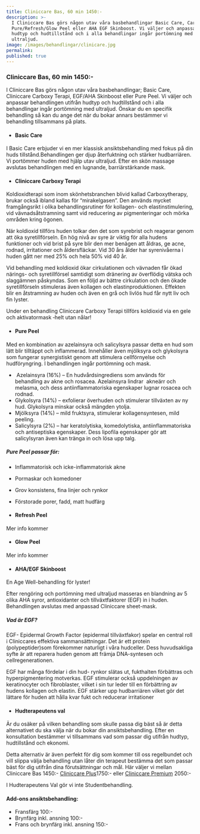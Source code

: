 ```yaml
---
title: Cliniccare Bas, 60 min 1450:-
description: >-
  I Cliniccare Bas görs någon utav våra basbehandlingar Basic Care, Carboxy,
  Pure/Refresh/Glow Peel eller AHA EGF Skinboost. Vi väljer och anpassar utifrån
  hudtyp och hudtillstånd och i alla behandlingar ingår portömning med
  ultraljud. 
image: /images/behandlingar/clinicare.jpg
permalink:
published: true
---
```

####

### Cliniccare Bas, 60 min 1450:-

I Cliniccare Bas görs någon utav våra basbehandlingar; Basic Care, Cliniccare Carboxy Terapi, EGF/AHA Skinboost eller Pure Peel. Vi väljer och anpassar behandlingen utifrån hudtyp och hudtillstånd och i alla behandlingar ingår portömning med ultraljud. Önskar du en specifik behandling så kan du ange det när du bokar annars bestämmer vi behandling tillsammans på plats.

* #### Basic Care

I Basic Care erbjuder vi en mer klassisk ansiktsbehandling med fokus på din huds tillstånd.Behandlingen ger djup återfuktning och stärker hudbarriären. Vi portömmer huden med hjälp utav ultraljud. Efter en skön massage avslutas behandlingen med en lugnande, barriärstärkande mask.

####

* #### Cliniccare Carboxy Terapi

Koldioxidterapi som inom skönhetsbranchen blivid kallad Carboxytherapy, brukar också ibland kallas för “mirakelgasen”. Den används mycket framgångsrikt i olika behandlingsrutiner för kollagen- och elastinstimulering, vid vävnadsåtstramning samt vid reducering av pigmenteringar och mörka områden kring ögonen.

När koldioxid tillförs huden tolkar den det som syrebrist och reagerar genom att öka syretillförseln. En hög nivå av syre är viktig för alla hudens funktioner och vid brist på syre blir den mer benägen att åldras, ge acne, rodnad, irritationer och åldersfläckar. Vid 30 års ålder har syrenivåerna i huden gått ner med 25% och hela 50% vid 40 år.

Vid behandling med koldioxid ökar cirkulationen och vävnaden får ökad närings- och syretillförsel samtidigt som dränering av överflödig vätska och slaggämnen påskyndas. Som en följd av bättre cirkulation och den ökade syretillförseln stimuleras även kollagen och elastinproduktionen. Effekten blir en åtstramning av huden och även en grå och livlös hud får nytt liv och fin lyster.

Under en behandling Cliniccare Carboxy Terapi tillförs koldioxid via en gele och aktivatormask ‐helt utan nålar!

* #### Pure Peel

Med en kombination av azelainsyra och salicylsyra passar detta en hud som lätt blir tilltäppt och inflammerad. Innehåller även mjölksyra och glykolsyra som fungerar synergistiskt genom att stimulera cellförnyelse och hudföryngring. I behandlingen ingår portömning och mask.

* &nbsp;Azelainsyra (16%) – En hudvårdsingrediens som används för behandling av akne och rosacea. Azelainsyra lindrar&nbsp; akneärr och melasma, och dess antiinflammatoriska egenskaper lugnar rosacea och rodnad.
* Glykolsyra (14%) – exfolierar överhuden och stimulerar tillväxten av ny hud. Glykolsyra minskar också mängden ytolja.
* Mjölksyra (14%) – mild fruktsyra, stimulerar kollagensyntesen, mild peeling.
* Salicylsyra (2%) – har keratolytiska, komedolytiska, antiinflammatoriska och antiseptiska egenskaper. Dess lipofila egenskaper gör att salicylsyran även kan tränga in och lösa upp talg.

##### Pure Peel passar för:

* Inflammatorisk och icke-inflammatorisk akne
* Pormaskar och komedoner
* Grov konsistens, fina linjer och rynkor
* Förstorade porer, fadd, matt hudfärg

* #### Refresh Peel

Mer info kommer

* #### **Glow Peel**

Mer info kommer

* #### AHA/EGF Skinboost

En Age Well-behandling för lyster!

Efter rengöring och portömning med ultraljud masseras en blandning av 5 olika AHA syror, antioxidanter och tillväxtfaktorer (EGF) in i huden. Behandlingen avslutas med anpassad Cliniccare sheet-mask.

##### Vad är EGF?

EGF- Epidermal Growth Factor (epidermal tillväxtfakor) spelar en central roll i Cliniccares effektiva sammansättningar. Det är ett protein (polypeptider)som förekommer naturligt i våra hudceller. Dess huvudsakliga syfte är att reparera huden genom att främja DNA-syntesen och cellregenerationen.

EGF har många fördelar i din hud- rynkor slätas ut, fukthalten förbättras och hyperpigmentering motverkas. EGF stimulerar också uppdelningen av keratinocyter och fibroblaster, vilket i sin tur leder till en förbättring av hudens kollagen och elastin. EGF stärker upp hudbarriären vilket gör det lättare för huden att hålla kvar fukt och reducerar irritationer

* #### Hudterapeutens val

Är du osäker på vilken behandling som skulle passa dig bäst så är detta alternativet du ska välja när du bokar din ansiktsbehandling. Efter en konsultation bestämmer vi tillsammans vad som passar dig utifrån hudtyp, hudtillstånd och ekonomi.

Detta alternativ är även perfekt för dig som kommer till oss regelbundet och vill slippa välja behandling utan låter din terapeut bestämma det som passar bäst för dig utifrån dina förutsättningar och mål. Här väljer vi mellan Cliniccare Bas 1450:- [Cliniccare Plus](/behandlingar/cliniccare-plus-1750/)1750:- eller [Cliniccare Premium](/behandlingar/cliniccare-premium-2050/) 2050:-

I Hudterapeutens Val gör vi inte Studentbehandling.

#### Add-ons ansiktsbehandling:

* Fransfärg 100:-
* Brynfärg inkl. ansning 100:-
* Frans och brynfärg inkl. ansning 150:-